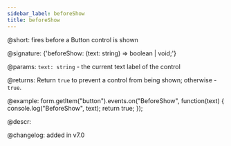 ```yaml
---
sidebar_label: beforeShow
title: beforeShow
---          
```


@short: fires before a Button control is shown

@signature: {'beforeShow: (text: string) => boolean | void;'}

@params:
`text: string` - the current text label of the control

@returns:
Return `true` to prevent a control from being shown; otherwise - `true`.

@example:
form.getItem("button").events.on("BeforeShow", function(text) {
    console.log("BeforeShow", text);
    return true;
});

@descr:

@changelog: added in v7.0
